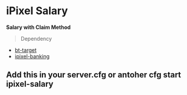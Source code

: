 # iPixel Salary
**Salary with Claim Method**

> Dependency
- [bt-target](https://github.com/brentN5/bt-target)
- [ipixel-banking](https://github.com/YourEyesGG/ipixel-banking)

**Add this in your server.cfg or antoher cfg
start ipixel-salary**
---------------------------------------------------------------------------------------------------------------------------
